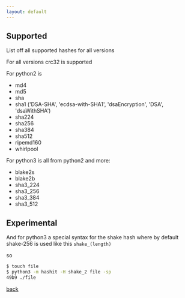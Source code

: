 ```yaml
---
layout: default
---
```


## Supported

List off all supported hashes for all versions

For all versions crc32 is supported

For python2 is

- md4
- md5
- sha
- sha1 ('DSA-SHA', 'ecdsa-with-SHA1', 'dsaEncryption', 'DSA', 'dsaWithSHA')
- sha224
- sha256
- sha384
- sha512
- ripemd160
- whirlpool

For python3 is all from python2 and more:

- blake2s
- blake2b
- sha3_224
- sha3_256
- sha3_384
- sha3_512

## Experimental

And for python3 a special syntax for the shake hash
where by default shake-256 is used like this
```shake_(length)```

so 

```bash
$ touch file
$ python3 -m hashit -H shake_2 file -sp
49b9 ./file
```

[back](index.md)
